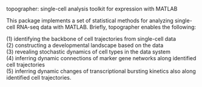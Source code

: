 topographer: single-cell analysis toolkit for expression with MATLAB

This package implements a set of statistical methods for analyzing single-cell RNA-seq data with MATLAB. Briefly, topographer enables the following:

(1) identifying the backbone of cell trajectories from single-cell data   
(2) constructing a developmental landscape based on the data   
(3) revealing stochastic dynamics of cell types in the data system  
(4) inferring dynamic connections of marker gene networks along identified cell trajectories   
(5) inferring dynamic changes of transcriptional bursting kinetics also along identified cell trajectories.  
